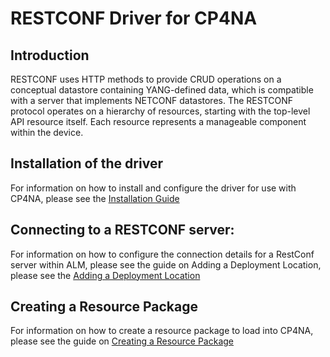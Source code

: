 # RESTCONF Driver for CP4NA

## Introduction

RESTCONF uses HTTP methods to provide CRUD operations on a conceptual datastore containing YANG-defined data, which is
compatible with a server that implements NETCONF datastores. The RESTCONF protocol operates on a hierarchy of resources,
starting with the top-level API resource itself.  Each resource represents a manageable component within the device.

## Installation of the driver

For information on how to install and configure the driver for use with CP4NA, please see the [Installation Guide](docs/Installation.md)

## Connecting to a RESTCONF server:

For information on how to configure the connection details for a RestConf server within ALM, please see the guide on Adding a Deployment Location, please see the [Adding a Deployment Location](docs/AddingDeploymentLocation.md)

## Creating a Resource Package

For information on how to create a resource package to load into CP4NA, please see the guide on [Creating a Resource Package](docs/CreatingResourcePackage.md)